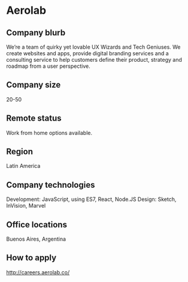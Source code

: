 # Aerolab

## Company blurb

We’re a team of quirky yet lovable UX Wizards and Tech Geniuses. We create websites and apps, provide digital branding services and a consulting service to help customers define their product, strategy and roadmap from a user perspective.

## Company size

20-50

## Remote status

Work from home options available.

## Region

Latin America

## Company technologies

Development: JavaScript, using ES7, React, Node.JS
Design: Sketch, InVision, Marvel

## Office locations

Buenos Aires, Argentina

## How to apply

http://careers.aerolab.co/
